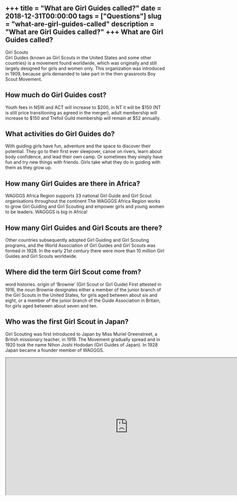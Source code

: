 +++
title = "What are Girl Guides called?"
date = 2018-12-31T00:00:00
tags = ["Questions"]
slug = "what-are-girl-guides-called"
description = "What are Girl Guides called?"
+++
What are Girl Guides called?
----------------------------

Girl Scouts  
Girl Guides (known as Girl Scouts in the United States and some other countries) is a movement found worldwide, which was originally and still largely designed for girls and women only. This organization was introduced in 1909, because girls demanded to take part in the then grassroots Boy Scout Movement.

How much do Girl Guides cost?
-----------------------------

Youth fees in NSW and ACT will increase to $200, in NT it will be $150 (NT is still price transitioning as agreed in the merger), adult membership will increase to $150 and Trefoil Guild membership will remain at $52 annually.

What activities do Girl Guides do?
----------------------------------

With guiding girls have fun, adventure and the space to discover their potential. They go to their first ever sleepover, canoe on rivers, learn about body confidence, and lead their own camp. Or sometimes they simply have fun and try new things with friends. Girls take what they do in guiding with them as they grow up.

How many Girl Guides are there in Africa?
-----------------------------------------

WAGGGS Africa Region supports 33 national Girl Guide and Girl Scout organisations throughout the continent The WAGGGS Africa Region works to grow Girl Guiding and Girl Scouting and empower girls and young women to be leaders. WAGGGS is big in Africa!

How many Girl Guides and Girl Scouts are there?
-----------------------------------------------

Other countries subsequently adopted Girl Guiding and Girl Scouting programs, and the World Association of Girl Guides and Girl Scouts was formed in 1928. In the early 21st century there were more than 10 million Girl Guides and Girl Scouts worldwide.

Where did the term Girl Scout come from?
----------------------------------------

word histories. origin of ‘Brownie’ (Girl Scout or Girl Guide) First attested in 1916, the noun Brownie designates either a member of the junior branch of the Girl Scouts in the United States, for girls aged between about six and eight, or a member of the junior branch of the Guide Association in Britain, for girls aged between about seven and ten.

Who was the first Girl Scout in Japan?
--------------------------------------

Girl Scouting was first introduced to Japan by Miss Muriel Greenstreet, a British missionary teacher, in 1919. The Movement gradually spread and in 1920 took the name Nihon Joshi Hododan (Girl Guides of Japan). In 1928 Japan became a founder member of WAGGGS.

<iframe allow="accelerometer; autoplay; clipboard-write; encrypted-media; gyroscope; picture-in-picture" allowfullscreen="" class="__youtube_prefs__  epyt-is-override  no-lazyload" data-no-lazy="1" data-origheight="433" data-origwidth="770" data-skipgform_ajax_framebjll="" height="433" id="_ytid_16928" loading="lazy" src="https://www.youtube.com/embed/Nu9IOtmhGhI?enablejsapi=1&autoplay=0&cc_load_policy=0&cc_lang_pref=&iv_load_policy=1&loop=0&modestbranding=0&rel=1&fs=1&playsinline=0&autohide=2&theme=dark&color=red&controls=1&" title="YouTube player" width="770"></iframe>